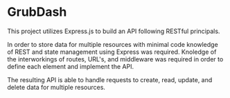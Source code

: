 # GrubDash

This project utilizes Express.js to build an API following RESTful principals.

In order to store data for multiple resources with minimal code knowledge of REST and state management using Express was required.
Knoledge of the interworkings of routes, URL's, and middleware was required in order to define each element and implement the API.

The resulting API is able to handle requests to create, read, update, and delete data for multiple resources.
